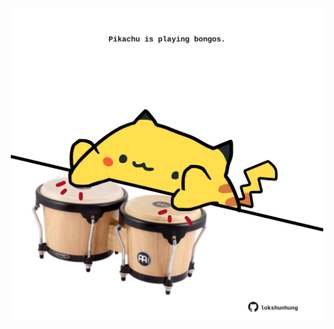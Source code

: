 <!-- built at 23/07/2021, 03:02:02 UTC -->
<p align="center">
  <img width="500" height="500" src="./ReadmeImage.svg">
</p>
